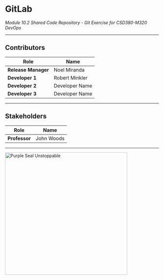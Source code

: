 # GitLab
*Module 10.2 Shared Code Repository - Git Exercise for CSD380-M320 DevOps*

---

## Contributors
| Role              | Name           |
|-------------------|----------------|
| **Release Manager** | Noel Miranda  |
| **Developer 1**     | Robert Minkler |
| **Developer 2**     | Developer Name |
| **Developer 3**     | Developer Name |

---

## Stakeholders
| Role       | Name            |
|------------|-----------------|
| **Professor** | John Woods     |

---

<img src="https://content.presspage.com/uploads/2543/1920_purple-seal-unstoppable-bkg-1800x1200.png?10000" alt="Purple Seal Unstoppable" width="400"/>
